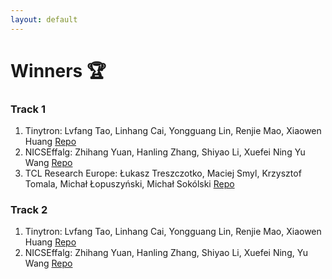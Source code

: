 ```yaml
---
layout: default
---
```


# Winners 🏆

### Track 1
1. Tinytron: Lvfang Tao, Linhang Cai, Yongguang Lin, Renjie Mao, Xiaowen Huang [Repo](https://github.com/Tinytron/edge-llms-challenge-final-submission)
2. NICSEffalg: Zhihang Yuan, Hanling Zhang, Shiyao Li, Xuefei Ning Yu Wang [Repo](https://github.com/Probe100/EdgeDeviceLLMCompetition-NEffalg-Track1) 
3. TCL Research Europe: Łukasz Treszczotko, Maciej Smyl, Krzysztof Tomala, Michał Łopuszyński, Michał Sokólski [Repo](https://github.com/TCLResearchEurope/EdgeLLMCompressionChallenge)

### Track 2
1. Tinytron: Lvfang Tao, Linhang Cai, Yongguang Lin, Renjie Mao, Xiaowen Huang [Repo](https://github.com/Tinytron/edge-llms-challenge-final-submission)
2. NICSEffalg: Zhihang Yuan, Hanling Zhang, Shiyao Li, Xuefei Ning, Yu Wang [Repo](https://github.com/Probe100/EdgeDeviceLLMCompetition-NEffalg-Track1)


